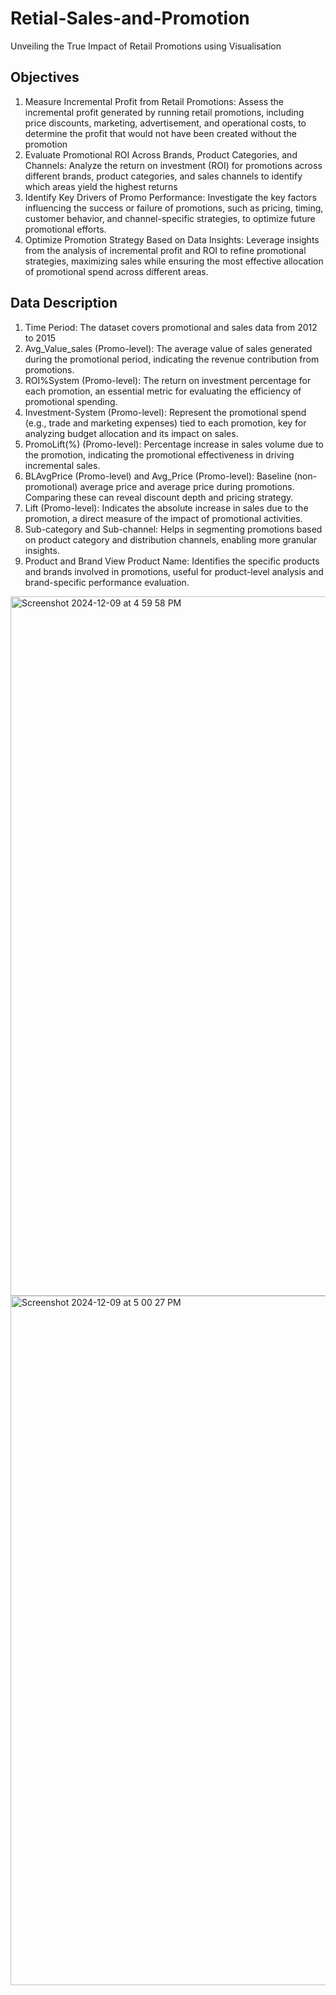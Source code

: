# Retial-Sales-and-Promotion
Unveiling the True Impact of Retail Promotions using Visualisation

## Objectives
1. Measure Incremental Profit from Retail  Promotions: Assess the incremental profit generated by running retail promotions, including price discounts, marketing, advertisement, and operational costs, to determine the profit that would not have been created without the promotion
2. Evaluate Promotional ROI Across Brands, Product Categories, and Channels: Analyze the return on investment (ROI) for promotions across different brands, product categories, and sales channels to identify which areas yield the highest returns
3. Identify Key Drivers of Promo Performance: Investigate the key factors influencing the success or failure of promotions, such as pricing, timing, customer behavior, and channel-specific strategies, to optimize future promotional efforts.
4. Optimize Promotion Strategy Based on Data Insights: Leverage insights from the analysis of incremental profit and ROI to refine promotional strategies, maximizing sales while ensuring the most effective allocation of promotional spend across different areas.

## Data Description
1. Time Period: The dataset covers promotional and sales data from 2012 to 2015
2. Avg_Value_sales (Promo-level): The average value of sales generated during the promotional period, indicating the revenue contribution from promotions.
3. ROI%System (Promo-level): The return on investment percentage for each promotion, an essential metric for evaluating the efficiency of promotional spending.
4. Investment-System (Promo-level): Represent the promotional spend (e.g., trade and marketing expenses) tied to each promotion, key for analyzing budget allocation and its impact on sales.
5. PromoLift(%) (Promo-level): Percentage increase in sales volume due to the promotion, indicating the promotional effectiveness in driving incremental sales.
6. BLAvgPrice (Promo-level) and  Avg_Price (Promo-level): Baseline (non-promotional) average price and average price during promotions. Comparing these can reveal discount depth and pricing strategy.
7. Lift (Promo-level): Indicates the absolute increase in sales due to the promotion, a direct measure of the impact of promotional activities.
8. Sub-category and Sub-channel: Helps in segmenting promotions based on product category and distribution channels, enabling more granular insights.
9. Product and Brand View Product Name: Identifies the specific products and brands involved in promotions, useful for product-level analysis and brand-specific performance evaluation.

<img width="1119" alt="Screenshot 2024-12-09 at 4 59 58 PM" src="https://github.com/user-attachments/assets/6b85f0e8-0ca8-4f22-892d-650b7f468eee">

<img width="1103" alt="Screenshot 2024-12-09 at 5 00 27 PM" src="https://github.com/user-attachments/assets/8278543c-0018-4f9d-9250-20ff60776ab1">
